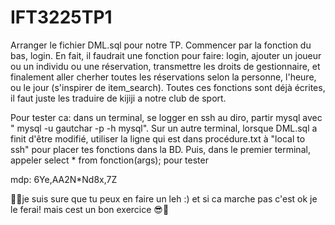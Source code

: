 # IFT3225TP1









Arranger le fichier DML.sql pour notre TP. Commencer par la fonction du bas, login. En fait, il faudrait une fonction pour faire: login, ajouter un joueur ou un individu ou une réservation, transmettre les droits de gestionnaire, et finalement aller cherher toutes les réservations selon la personne, l'heure, ou le jour (s'inspirer de item_search). Toutes ces fonctions sont déjà écrites, il faut juste les traduire de kijiji a notre club de sport. 

Pour tester ca: dans un terminal, se logger en ssh au diro, partir mysql avec "
mysql -u gautchar -p -h mysql". Sur un autre terminal, lorsque DML.sql a finit d'être modifié, utiliser la ligne qui est dans procédure.txt à "local to ssh" pour placer tes fonctions dans la BD. Puis, dans le premier terminal, appeler select * from fonction(args); pour tester

mdp: 6Ye,AA2N*Nd8x,7Z


🎉🎉je suis sure que tu peux en faire un leh :) et si ca marche pas c'est ok je le ferai! mais cest un bon exercice 😎🌈
